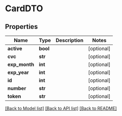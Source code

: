 # CardDTO

## Properties
Name | Type | Description | Notes
------------ | ------------- | ------------- | -------------
**active** | **bool** |  | [optional] 
**cvc** | **str** |  | [optional] 
**exp_month** | **int** |  | [optional] 
**exp_year** | **int** |  | [optional] 
**id** | **int** |  | [optional] 
**number** | **str** |  | [optional] 
**token** | **str** |  | [optional] 

[[Back to Model list]](../README.md#documentation-for-models) [[Back to API list]](../README.md#documentation-for-api-endpoints) [[Back to README]](../README.md)


